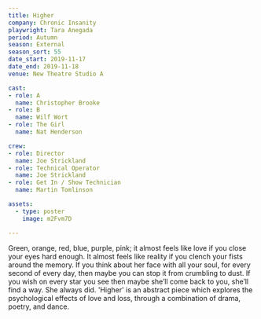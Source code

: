 ```yaml
---
title: Higher
company: Chronic Insanity
playwright: Tara Anegada
period: Autumn
season: External
season_sort: 55
date_start: 2019-11-17
date_end: 2019-11-18
venue: New Theatre Studio A

cast:
- role: A
  name: Christopher Brooke 
- role: B
  name: Wilf Wort
- role: The Girl
  name: Nat Henderson

crew:
- role: Director
  name: Joe Strickland
- role: Technical Operator
  name: Joe Strickland
- role: Get In / Show Technician
  name: Martin Tomlinson

assets:
  - type: poster
    image: m2Fvm7D

---
```


Green, orange, red, blue, purple, pink; it almost feels like love if you close your eyes hard enough. It almost feels like reality if you clench your fists around the memory. If you think about her face with all your soul, for every second of every day, then maybe you can stop it from crumbling to dust. If you wish on every star you see then maybe she’ll come back to you, she’ll find a way. She always did.
'Higher' is an abstract piece which explores the psychological effects of love and loss, through a combination of drama, poetry, and dance.
